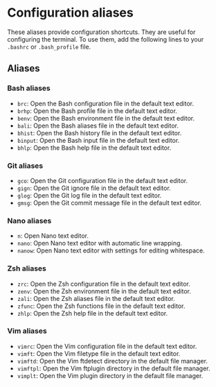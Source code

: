 # Configuration aliases

These aliases provide configuration shortcuts. They are useful for
configuring the terminal. To use them, add the following lines to your
`.bashrc` or `.bash_profile` file.

## Aliases

### Bash aliases

- `brc`: Open the Bash configuration file in the default text editor.
- `brhp`: Open the Bash profile file in the default text editor.
- `benv`: Open the Bash environment file in the default text editor.
- `bali`: Open the Bash aliases file in the default text editor.
- `bhist`: Open the Bash history file in the default text editor.
- `binput`: Open the Bash input file in the default text editor.
- `bhlp`: Open the Bash help file in the default text editor.

### Git aliases

- `gco`: Open the Git configuration file in the default text editor.
- `gign`: Open the Git ignore file in the default text editor.
- `glog`: Open the Git log file in the default text editor.
- `gmsg`: Open the Git commit message file in the default text editor.

### Nano aliases

- `n`: Open Nano text editor.
- `nano`: Open Nano text editor with automatic line wrapping.
- `nanow`: Open Nano text editor with settings for editing whitespace.

### Zsh aliases

- `zrc`: Open the Zsh configuration file in the default text editor.
- `zenv`: Open the Zsh environment file in the default text editor.
- `zali`: Open the Zsh aliases file in the default text editor.
- `zfunc`: Open the Zsh functions file in the default text editor.
- `zhlp`: Open the Zsh help file in the default text editor.

### Vim aliases

- `vimrc`: Open the Vim configuration file in the default text editor.
- `vimft`: Open the Vim filetype file in the default text editor.
- `vimftd`: Open the Vim ftdetect directory in the default file manager.
- `vimftpl`: Open the Vim ftplugin directory in the default file manager.
- `vimplt`: Open the Vim plugin directory in the default file manager.
